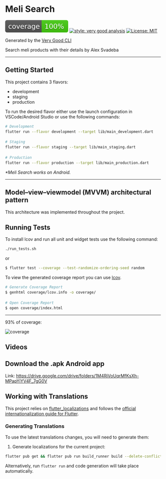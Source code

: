 # Meli Search

![coverage][coverage_badge]
[![style: very good analysis][very_good_analysis_badge]][very_good_analysis_link]
[![License: MIT][license_badge]][license_link]

Generated by the [Very Good CLI][very_good_cli_link]

Search meli products with their details by Alex Svadeba

---

## Getting Started

This project contains 3 flavors:

- development
- staging
- production

To run the desired flavor either use the launch configuration in VSCode/Android Studio or use the following commands:

```sh
# Development
flutter run --flavor development --target lib/main_development.dart

# Staging
flutter run --flavor staging --target lib/main_staging.dart

# Production
flutter run --flavor production --target lib/main_production.dart
```

_\*Meli Search works on Android._

---

## Model–view–viewmodel (MVVM) architectural pattern

This architecture was implemented throughout the project.

## Running Tests

To install lcov and run all unit and widget tests use the following command:
```sh
./run_tests.sh
```

or

```sh
$ flutter test --coverage --test-randomize-ordering-seed random
```

To view the generated coverage report you can use [lcov](https://github.com/linux-test-project/lcov).

```sh
# Generate Coverage Report
$ genhtml coverage/lcov.info -o coverage/

# Open Coverage Report
$ open coverage/index.html
```
---

93% of coverage:

<img width="1567" alt="coverage" src="https://github.com/user-attachments/assets/dd236042-d498-41e0-be0b-9d4007f6263e" />


## Videos



## Download the .apk Android app

Link: https://drive.google.com/drive/folders/1M4RiVoUqrMfKsXh-MPapYiYV4F_7gG0V

## Working with Translations

This project relies on [flutter_localizations][flutter_localizations_link] and follows the [official internationalization guide for Flutter][internationalization_link].

### Generating Translations

To use the latest translations changes, you will need to generate them:

1. Generate localizations for the current project:

```sh
flutter pub get && flutter pub run build_runner build --delete-conflicting-outputs
```

Alternatively, run `flutter run` and code generation will take place automatically.

[coverage_badge]: coverage_badge.svg
[flutter_localizations_link]: https://api.flutter.dev/flutter/flutter_localizations/flutter_localizations-library.html
[internationalization_link]: https://flutter.dev/docs/development/accessibility-and-localization/internationalization
[license_badge]: https://img.shields.io/badge/license-MIT-blue.svg
[license_link]: https://opensource.org/licenses/MIT
[very_good_analysis_badge]: https://img.shields.io/badge/style-very_good_analysis-B22C89.svg
[very_good_analysis_link]: https://pub.dev/packages/very_good_analysis
[very_good_cli_link]: https://github.com/VeryGoodOpenSource/very_good_cli
